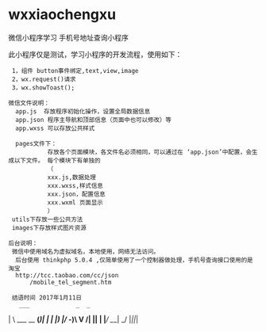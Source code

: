 # wxxiaochengxu
微信小程序学习
手机号地址查询小程序

   此小程序仅是测试，学习小程序的开发流程，使用如下：
    
	 1，组件 button事件绑定,text,view,image
	 2，wx.request()请求
	 3，wx.showToast();
	
	微信文件说明：
	  app.js  存放程序初始化操作，设置全局数据信息
	  app.json 程序主导航和顶部信息（页面中也可以修改）等
	  app.wxss 可以存放公共样式
	  
	  pages文件下：
	           存放各个页面模块，各文件名必须相同，可以通过在 ‘app.json’中配置，会生成以下文件。 每个模块下有单独的
			   （
			   xxx.js,数据处理
			   xxx.wxss,样式信息
			   xxx.json，配置信息
			   xxx.wxml 页面显示
			   ）
	 utils下存放一些公共方法
	 images下存放样式图片资源
	 
	后台说明：
	 微信中使用域名为虚拟域名，本地使用，网络无法访问。
      后台使用 thinkphp 5.0.4 ,仅简单使用了一个控制器做处理，手机号查询接口使用的是淘宝	
	  http://tcc.taobao.com/cc/json
	      /mobile_tel_segment.htm
	 
	 结语时间 2017年1月11日
	   ___             _  _ 
 |   \  ___ __ __(_)| |
 | |) |/ -_)\ V /| || |
 |___/ \___| \_/ |_||_|
                       
                      

